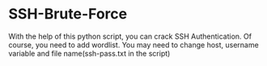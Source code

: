 # SSH-Brute-Force
With the help of this python script, you can crack SSH Authentication. Of course, you need to add wordlist. You may need to change host, username variable and file name(ssh-pass.txt in the script)
